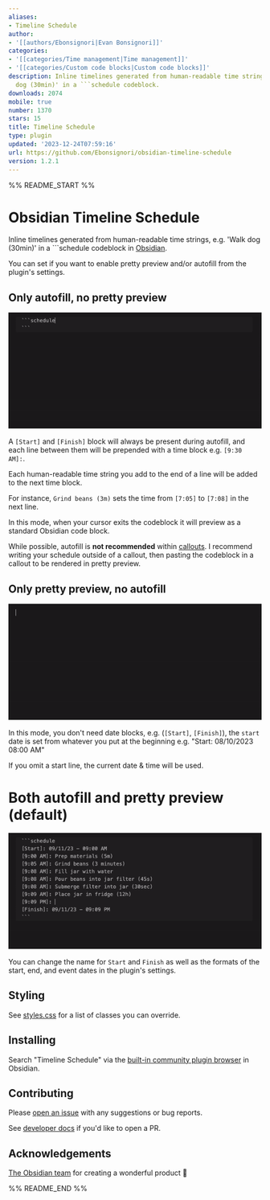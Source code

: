```yaml
---
aliases:
- Timeline Schedule
author:
- '[[authors/Ebonsignori|Evan Bonsignori]]'
categories:
- '[[categories/Time management|Time management]]'
- '[[categories/Custom code blocks|Custom code blocks]]'
description: Inline timelines generated from human-readable time strings, e.g. 'Walk
  dog (30min)' in a ```schedule codeblock.
downloads: 2074
mobile: true
number: 1370
stars: 15
title: Timeline Schedule
type: plugin
updated: '2023-12-24T07:59:16'
url: https://github.com/Ebonsignori/obsidian-timeline-schedule
version: 1.2.1
---
```


%% README_START %%

# Obsidian Timeline Schedule

Inline timelines generated from human-readable time strings, e.g. 'Walk dog (30min)' in a ```schedule codeblock in [Obsidian](https://obsidian.md).

You can set if you want to enable pretty preview and/or autofill from the plugin's settings.

## Only autofill, no pretty preview

![Only autofill, no pretty preview demo gif](https://raw.githubusercontent.com/Ebonsignori/obsidian-timeline-schedule/HEAD/docs/v1-with-autofill-no-preview.gif)

A `[Start]` and `[Finish]` block will always be present during autofill, and each line between them will be prepended with a time block e.g. `[9:30 AM]:`.

Each human-readable time string you add to the end of a line will be added to the next time block.

For instance, `Grind beans (3m)` sets the time from `[7:05]` to `[7:08]` in the next line.

In this mode, when your cursor exits the codeblock it will preview as a standard Obsidian code block.

While possible, autofill is **not recommended** within [callouts](https://help.obsidian.md/Editing+and+formatting/Callouts). I recommend writing your schedule outside of a callout, then pasting the codeblock in a callout to be rendered in pretty preview. 

## Only pretty preview, no autofill

![Only pretty preview, no autofill demo gif](https://raw.githubusercontent.com/Ebonsignori/obsidian-timeline-schedule/HEAD/docs/v1-with-preview-no-autofill.gif)

In this mode, you don't need date blocks, e.g. (`[Start]`, `[Finish]`), the `start` date is set from whatever you put at the beginning e.g. "Start: 08/10/2023 08:00 AM"

If you omit a start line, the current date & time will be used.

# Both autofill and pretty preview (default)

![Both autofill and pretty preview demo gif](https://raw.githubusercontent.com/Ebonsignori/obsidian-timeline-schedule/HEAD/docs/v1-both-modes.gif)

You can change the name for `Start` and `Finish` as well as the formats of the start, end, and event dates in the plugin's settings.

## Styling

See [styles.css](./styles.css) for a list of classes you can override.

## Installing

Search "Timeline Schedule" via the [built-in community plugin browser](https://help.obsidian.md/Extending+Obsidian/Community+plugins) in Obsidian.

## Contributing

Please [open an issue](https://github.com/Ebonsignori/obsidian-timeline-schedule/issues/new) with any suggestions or bug reports.

See [developer docs](docs/development.md) if you'd like to open a PR.

## Acknowledgements

[The Obsidian team](https://obsidian.md/about) for creating a wonderful product :purple_heart:


%% README_END %%